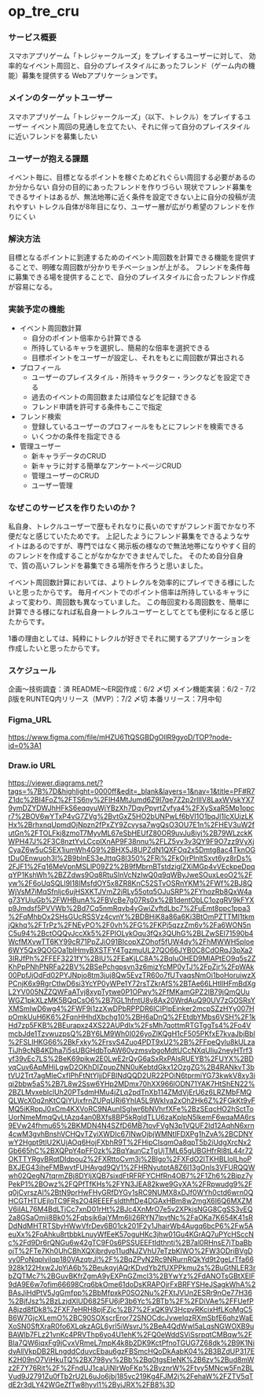 # op_tre_cru

### サービス概要
スマホアプリゲーム「トレジャークルーズ」をプレイするユーザーに対して、
効率的なイベント周回と、自分のプレイスタイルにあったフレンド（ゲーム内の機能）募集を提供する
Webアプリケーションです。

### メインのターゲットユーザー
スマホアプリゲーム「トレジャークルーズ」（以下、トレクル）をプレイするユーザー
イベント周回の見通しを立てたい、それに伴って自分のプレイスタイルに近いフレンドを募集したい

### ユーザーが抱える課題
イベント毎に、目標となるポイントを稼ぐためどれぐらい周回する必要があるのか分からない
自分の目的にあったフレンドを作りづらい
現状でフレンド募集をできるサイトはあるが、無法地帯に近く条件を設定できない上に自分の投稿が流れやすい
トレクル自体が8年目になり、ユーザー層が広がり希望のフレンドを作りにくい

### 解決方法
目標となるポイントに到達するためのイベント周回数を計算できる機能を提供することで、明確な周回数が分かりモチベーションが上がる。
フレンドを条件毎に募集できる場を提供することで、自分のプレイスタイルに合ったフレンド作成が容易になる。

### 実装予定の機能
- イベント周回数計算
  - 自分のポイント倍率から計算できる
  - 所持しているキャラを選択し、簡易的な倍率を選択できる
  - 目標ポイントをユーザーが設定し、それをもとに周回数が算出される
- プロフィール
  - ユーザーのプレイスタイル・所持キャラクター・ランクなどを設定できる
  - 過去のイベントの周回数または順位などを記録できる
  - フレンド申請を許可する条件もここで指定
- フレンド検索
  - 登録しているユーザーのプロフィールをもとにフレンドを検索できる
  - いくつかの条件を指定できる
- 管理ユーザー
  - 新キャラデータのCRUD
  - 新キャラに対する簡単なアンケートページCRUD
  - 管理ユーザーのCRUD
  - ユーザー管理

### なぜこのサービスを作りたいのか？
私自身、トレクルユーザーで歴もそれなりに長いのですがフレンド面でかなり不便だなと感じていたためです。
上記したようにフレンド募集をできるようなサイトはあるのですが、専門ではなく掲示板の様なので無法地帯になりやすく目的のフレンドを作成することがなかなかできませんでした。
そのため自分自身で、質の高いフレンドを募集できる場所を作ろうと思いました。

イベント周回数計算においては、よりトレクルを効率的にプレイできる様にしたいと思ったからです。
毎月イベントでのポイント倍率は所持しているキャラによって変わり、周回数も異なっていました。
この毎回変わる周回数を、簡単に計算できる様になれば私自身一トレクルユーザーとしてとても便利になると感じたからです。

1番の理由としては、純粋にトレクルが好きでそれに関するアプリケーションを作成したいと思ったからです。

### スケジュール
企画〜技術調査：済
README〜ER図作成：6/2 〆切
メイン機能実装：6/2 - 7/2
β版をRUNTEQ内リリース（MVP）：7/2 〆切
本番リリース：7月中旬

### Figma_URL
https://www.figma.com/file/mHZU6TtQSGBDgOllR9gyoD/TOP?node-id=0%3A1

### Draw.io URL
https://viewer.diagrams.net/?tags=%7B%7D&highlight=0000ff&edit=_blank&layers=1&nav=1&title=PF#R7Z1dc%2BI4FoZ%2FTS6ny%2FIH4MtJumd6Z9I7qe7Z2p2rlIIV8LaxWVskYX79ymDZYDWJhHFkS6eqqyuWjYBzXh7DqyPpyrtZvfya4%2FXySxaR5Mp1opcr7%2BOV6wYTxP4vG7ZVg%2BvtGxZ5HO2bUNPwLf6bVI1O1bqJI1IcXUizLKHx%2BrhxnqUpmdOjNpzn2fPxZY9Zcvysa7wgQsO3OU7E1n%2FHEV3uW2futGn%2FTOLFkj8zmoT7MyvML67eSbHEUfZ80OR9uvJu8iyj%2B79WLzckKWPH47J%2F3C8nztYvLCcplXnAP9F38nnu%2FLZ5vv3v3QY9F9O7zz9VyXjCyaZ6w5uC5EX1iumWh4G9%2BHX5J8UPZdN1QXFOq2x5Dmtg8ac4TknOGtDuOEnwuoh3l%2B9blnES3eJttqG8I350%2FRi%2FkOjrPlnltSxvt6yz8rDs%2FJF1%2Fq16MeVpnMSLlP09Z2%2B9fMbrnBTstdziglZXiMGp4vVEckpeDpqqYP1KshWh%2BZZdws9Oq8RtuSInVcNzIwQ0q9qWByJweSOuxLeoO2%2Fyw%2F6oUqSQLl9I18lMsfdOY5x8ZR8KnC52STvOSRnYKM%2FWf%2BJ8QWjVsM7iMqSfnljc6ujHSXKTJVmZ2jRLy55otq5OJuSRP%2FYhozRb8QxW4ag73YUiuGb%2FWHBunA%2FBVcBe7g07Rs0x%2B1dentObLC1ozgRV9kFYXp9Jmdsf5PVVWb%2Bd7Cq5nmRqvb4yGwiZvftdLbc7%2FuEmt8ppc1ppa3%2FqMhbOx2SHsGUcRSSVz4cvnY%2BDBHiK8a86a6Ki3BtOmPZTTMl1tkmjQkhq%2FTrPz%2FNEyPO%2F0vh%2FG%2FKPj5qzzZm6v%2Fa6WON5nC5u94%2BctOQQvJccXk5%2FPIOLykOqu3fQx3QUhG%2BLZwSEl71590b4WcfMXvwTT6KY99cR71PpZJiO91BIcopXZOhof5fUW4dy%2FhMWWH5ploe6WY5Qx9QOGOa1bIHmyBXSTFY4TgzmuUL27QO66JYB0C8CdORqJ3pXa23IRJfPh%2FFEF3221fY%2BIU%2FEaKjLC8A%2BqIuOHED9MlAPtEO9q5s2ZKhPpPNhPNRFa22BV%2BSePchgpsvn3z6mizYcMP0yTJ%2FpZjr%2FpWAk00PpfJjOdFd02PYJNpjo8tm3juj8Qw5EvzTR60o7fUTvaqsNmOi1boHoruiwzXPCnjK6x9RgrCtIwD6si3YcYP0yWPe1Y72rsTZkrAfS%2BTAe66LHtllHFmBdXgL2YV005NZZQWFaATvj8xypTytwe0P1OPwy%2FfMKamGPZ2IB79jQmQUuWGZ1pkXLzMK5BQqCsO6%2B7IGL1hfntU8v8Ax20WrdAuQ90UV7zGOSRsYXMSmIwD6wg4%2FWF9i1zzXwDPbRPPDR6lCIPlpEinker2mcpSZzHYy007HpOmkUuH6K6%2FqnHHhdXbchg10%2BH6aDnQ%2FEtdbYMbs6VSH%2F1kHd7zp5FKB%2BEurapxz4XS22AUPdlx%2FsMh7qottmRTGTggTs4%2Fo4VmcbJde1TzvwuzpsQ%2BY6LM9Wh0I026yoZlKQgH1cF505PKfxE7kvaJbjBbl%2FSLIHKG66%2BkFxky%2FrsvS4Zuo4PDT9xU2%2B%2FFpeQylu8kULzaTiJh9cNB4KDha7i5sUBGHdbToAW60vzmsvbgoMdtUCcNXqUIiu2neyHTrf3yf39vEc7LS%2BeK69pikw2E0LwE2rQyG6aSxRxPAlsRUEYB%2FUYX%2BDvqCuv6ApMHiLgwD2OKhDIZpupZNN0uKebtdGkx12OzgZG%2B4RANkvT3btVU2Trt7agMleCxfIPhFtNtYljjDFBlNdQQD2UR22POiN6tprmiYG73kwkV8xy3iqi2bbw5aS%2B7L8w2Ssw6YHp2MDmx70hXX966lODN71YAK7HtShEN22%2BZLMvxeblclUh20PTsdmHMu4jZLq2pdTnXb114ZMdVjErU6z6LRZMbFMQQLWcX0q2nKtCQiYUjxfrnZUPqURi6YhIA5L9WkIva2xOh2Hk6Z%2FGkKt9vFMQ5iKRppJ0xCm4KXVoRC9NAunISgIwr6bNVhrfXFe%2BzSEqcHO2hSctToUorNmeMmqQvLtAzq4an0BXfs8BP5kRgIdTLU6zaKplpN5lkemF6wqaMA6rs9EVw24fhmu65%2BKMDN4N4SZfD6MB7tovFVgN3p1VQUF2Id12AqhN6xrn4cwM3gvhBnshVCHQvTZyiXWDIc67INwOjbjWMNtlFDXPg1hZvA%2BCDNYwY2Hgpt9tlU2KUjAOq6HojFXbhR9T%2FHipCIsqmOa8qpT5b2iUdgXrcNx2Gb665hC%2BXQPpY4pFF0zk%2BqYaunCzTgUjTML65gUBGHfrRl8tL44r72OKTTYRgvBRqtDIdpou2%2FXRttoCvm3j%2Blgo%2FXFdO2lTKHBLloILhoPBXJEG43iheFMBwvtFUHAvgd9QV1%2FHRNyutptA8Z6I13gOnIs3VFURQQWwh02QegN7tqrmZBj8DYIjXQB7sixdFtRFRFYCHfRn4OB7%2F1Zh6%2Bipz7yPekP1%2BOwz%2FQPfTfKHs%2FYN3JEA82kwe9GvXA%2FRpwudg9%2Fq0jCvrszAl%2BtN9prHwFHyGRfDYGv1sRC9NUMX8xDJf0WYh0ctd6wrn0QHCGTHTUEjloTC9FRs2O4REEEFsIdthftDe4DGAxHBm8w2mgX6I6Q6MXZMV6iIAL76M4BdLTjCc7xnD01rHt%2BJc4XnMrO7e5v2XPkjsNGG8CgSS3vEQ2a8GSaOmii8Bk0%2Fqbsik6ajYMm6li26RYN7lpvtNc%2FaOKa7K654K41sRDdNdMHTRTSbyHWwVfrDev6B01ck201F2y1JhairWb4Augq6bcP6%2Fw5AeuXx%2FoAhku8rtbbkLnuyWfEeK57oguHKc3jhw01Gu4KGrAQ7uPYcHSccNc%2Fd9Dr6rQNGu6w42gTC9F0s6PSSUEEFtIdthntj%2B7al0RHnsE7jTbaBbojT%2FTe7Kh0UhCBhXQXjbrdyo11udNJZVhU7eTzbKlWO%2FW3ODriBVgDvy0PoNqplviIqp180VAzqtrJl%2F%2BqZPyN2Rc9NRurnRQkYd9t2geLrTfa66928k122Hxw2JpYiA6b%2BeukqyjAQrKDvdYb2fUXPPkmu2s%2BuGtNLER3rbZQTMc7%2BGuvBKfrZgmA9yEXPnGZmcl3%2BYwYz%2FdANOTsGBtXEIF9dA9E6w7ofim66698Crq6bkOme61doDsKRAPOjrFxBRFYSHeJSagkWhA%2BAsJiHdPtV5JgGmfpp%2BbMfpxkP0SO2Nu%2FXtJVUn2ESRr9nOe77H36%2BjfJsz%2BzLzjdXlUD6825FU6jP3b6Yc%2BTb%2F%2FDiVAe%2FFUefPA8jzd8fDk8%2FXF7eHRH8pjFZjc%2B7%2FxQK9V3HcpvRKcixHfLKoMgC5B6W7GjcXLemO%2BC90SOXscrEror72SNOCdcJvweIqzRXmSbfE6qhzWaEXoSN0SftXraR0fo6XLqkzAGL6yrl5iWsvrJ%2BeA4QdWwl5aLqsNGWOXB9uBAWlb7FLz21vnKc4PRVThp6yo4U1ehK%2FQ0eWddSViSsrpqtCMBqw%2FBIa7QW6iqxFg9jCvxVRmeL7mpK4k8b2DK9KctPfnoTGUG7Z68dk%2B9K1NidvAllVkpDB2RLngddCduvcEbau6gzFBSmcHQoDkAabK04%2B3BZdUP317EK2H09nO7ViHkuTQ%2BX798yv%2Bb%2Bq0tgsEIeNK%2B6zv%2Bud8mWz2F7Y76Rit%2F%2FndUJ1caUiNlrWoFKp%2BvznrW%2Ftvy5MNcw5Fn2BLVud9J2791Zu0fTb2rU2L6uJo6jbj185vc219Kg4FJM2j%2FehaW%2FZTV5qTdE2r3dLY42WGeZfTw8hyvl1%2ByiJRX%2FB8%3D
